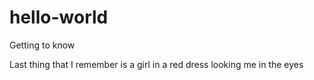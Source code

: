 # hello-world
Getting to know

Last thing that I remember is a girl in a red dress looking me in the eyes  
